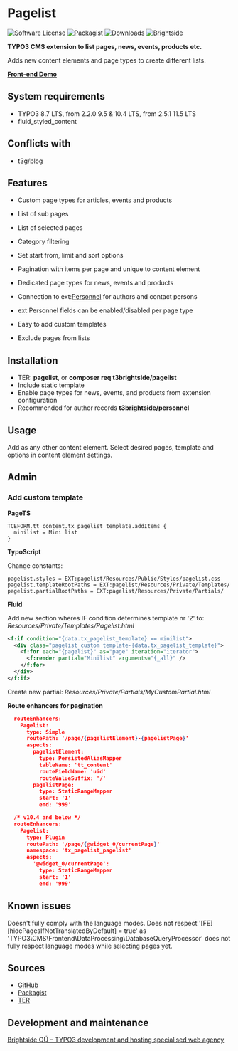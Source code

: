 # Pagelist
[![Software License](https://img.shields.io/badge/license-GPLv2-brightgreen.svg?style=flat)](LICENSE.txt)
[![Packagist](https://img.shields.io/packagist/v/t3brightside/pagelist.svg?style=flat)](https://packagist.org/packages/t3brightside/pagelist)
[![Downloads](https://poser.pugx.org/t3brightside/pagelist/downloads)](https://packagist.org/packages/t3brightside/pagelist)
[![Brightside](https://img.shields.io/badge/by-t3brightside.com-orange.svg?style=flat)](https://t3brightside.com)

**TYPO3 CMS extension to list pages, news, events, products etc.**

Adds new content elements and page types to create different lists.

**[Front-end Demo](https://microtemplate.t3brightside.com/)**

## System requirements

- TYPO3 8.7 LTS, from 2.2.0 9.5 & 10.4 LTS, from 2.5.1 11.5 LTS
- fluid_styled_content

## Conflicts with

- t3g/blog


## Features

- Custom page types for articles, events and products
- List of sub pages
- List of selected pages
- Category filtering
- Set start from, limit and sort options
- Pagination with items per page and unique to content element
- Dedicated page types for news, events and products
- Connection to ext:[Personnel][863416d1] for authors and contact persons
- ext:Personnel fields can be enabled/disabled per page type
- Easy to add custom templates
- Exclude pages from lists

  [863416d1]: https://extensions.typo3.org/extension/personnel/ "ext:Personnel"

## Installation

 - TER: **pagelist**, or **composer req t3brightside/pagelist**
 - Include static template
 - Enable page types for news, events, and products from extension configuration
 - Recommended for author records **t3brightside/personnel**

## Usage

Add as any other content element. Select desired pages, template and options in content element settings.

## Admin

### Add custom template

**PageTS**
```typoscript
TCEFORM.tt_content.tx_pagelist_template.addItems {
  minilist = Mini list
}
```

**TypoScript**

Change constants:
```typoscript
pagelist.styles = EXT:pagelist/Resources/Public/Styles/pagelist.css
pagelist.templateRootPaths = EXT:pagelist/Resources/Private/Templates/
pagelist.partialRootPaths = EXT:pagelist/Resources/Private/Partials/
```

**Fluid**

Add new section wheres IF condition determines template nr '2' to: _Resources/Private/Templates/Pagelist.html_
```xml
<f:if condition="{data.tx_pagelist_template} == minilist">
  <div class="pagelist custom template-{data.tx_pagelist_template}">
    <f:for each="{pagelist}" as="page" iteration="iterator">
      <f:render partial="Minilist" arguments="{_all}" />
    </f:for>
  </div>
</f:if>
```
Create new partial: _Resources/Private/Partials/MyCustomPartial.html_

**Route enhancers for pagination**
```json
  routeEnhancers:
    Pagelist:
      type: Simple
      routePath: '/page/{pagelistElement}-{pagelistPage}'
      aspects:
        pagelistElement:
          type: PersistedAliasMapper
          tableName: 'tt_content'
          routeFieldName: 'uid'
          routeValueSuffix: '/'
        pagelistPage:
          type: StaticRangeMapper
          start: '1'
          end: '999'

  /* v10.4 and below */
  routeEnhancers:
    Pagelist:
      type: Plugin
      routePath: '/page/{@widget_0/currentPage}'
      namespace: 'tx_pagelist_pagelist'
      aspects:
        '@widget_0/currentPage':
          type: StaticRangeMapper
          start: '1'
          end: '999'
```

## Known issues
Doesn't fully comply with the language modes. Does not respect '[FE][hidePagesIfNotTranslatedByDefault] = true' as 'TYPO3\CMS\Frontend\DataProcessing\DatabaseQueryProcessor' does not fully respect language modes while selecting pages yet.

## Sources

-  [GitHub][a47ab545]
-  [Packagist][40819ab1]
-  [TER][15e0f507]

  [a47ab545]: https://github.com/t3brightside/pagelist "GitHub"
  [40819ab1]: https://packagist.org/packages/t3brightside/pagelist "Packagist"
  [15e0f507]: https://extensions.typo3.org/extension/pagelist/ "Typo3 Extension Repository"

Development and maintenance
---------------------------

[Brightside OÜ – TYPO3 development and hosting specialised web agency][ab26eed2]

  [ab26eed2]: https://t3brightside.com/ "TYPO3 development and hosting specialised web agency"
